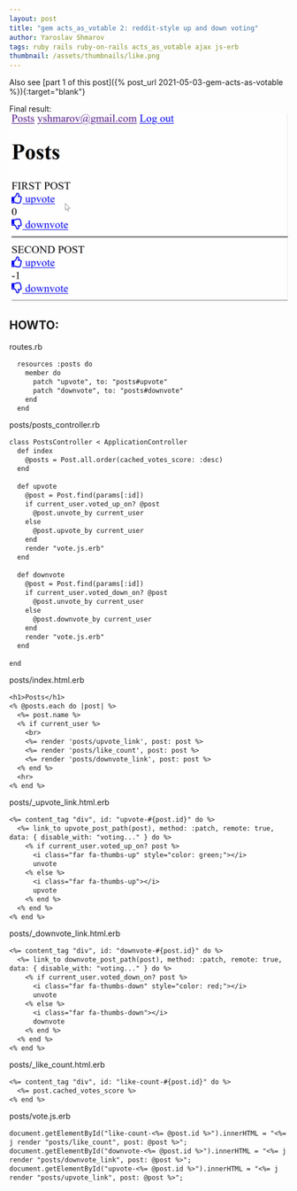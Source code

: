 ```yaml
---
layout: post
title: "gem acts_as_votable 2: reddit-style up and down voting"
author: Yaroslav Shmarov
tags: ruby rails ruby-on-rails acts_as_votable ajax js-erb
thumbnail: /assets/thumbnails/like.png
---
```


Also see [part 1 of this post]({% post_url 2021-05-03-gem-acts-as-votable %}){:target="blank"}

Final result:
![reddit-votable-gif-2](/assets/gem-acts-as-votable/reddit-votable-gif-2.gif)

## HOWTO:

routes.rb
```
  resources :posts do
    member do
      patch "upvote", to: "posts#upvote"
      patch "downvote", to: "posts#downvote"
    end
  end
```
posts/posts_controller.rb
```
class PostsController < ApplicationController
  def index
    @posts = Post.all.order(cached_votes_score: :desc)
  end

  def upvote
    @post = Post.find(params[:id])
    if current_user.voted_up_on? @post
      @post.unvote_by current_user
    else
      @post.upvote_by current_user
    end
    render "vote.js.erb"
  end

  def downvote
    @post = Post.find(params[:id])
    if current_user.voted_down_on? @post
      @post.unvote_by current_user
    else
      @post.downvote_by current_user
    end
    render "vote.js.erb"
  end

end
```
posts/index.html.erb
```
<h1>Posts</h1>
<% @posts.each do |post| %>
  <%= post.name %>
  <% if current_user %>
    <br>
    <%= render 'posts/upvote_link', post: post %>
    <%= render 'posts/like_count', post: post %>
    <%= render 'posts/downvote_link', post: post %>
  <% end %>
  <hr>
<% end %>
```
posts/_upvote_link.html.erb
```
<%= content_tag "div", id: "upvote-#{post.id}" do %>
  <%= link_to upvote_post_path(post), method: :patch, remote: true, data: { disable_with: "voting..." } do %>
    <% if current_user.voted_up_on? post %>
      <i class="far fa-thumbs-up" style="color: green;"></i>
      unvote
    <% else %>
      <i class="far fa-thumbs-up"></i>
      upvote
    <% end %>
  <% end %>
<% end %>
```
posts/_downvote_link.html.erb
```
<%= content_tag "div", id: "downvote-#{post.id}" do %>
  <%= link_to downvote_post_path(post), method: :patch, remote: true, data: { disable_with: "voting..." } do %>
    <% if current_user.voted_down_on? post %>
      <i class="far fa-thumbs-down" style="color: red;"></i>
      unvote
    <% else %>
      <i class="far fa-thumbs-down"></i>
      downvote
    <% end %>
  <% end %>
<% end %>
```
posts/_like_count.html.erb
```
<%= content_tag "div", id: "like-count-#{post.id}" do %>
  <%= post.cached_votes_score %>
<% end %>
```
posts/vote.js.erb
```
document.getElementById("like-count-<%= @post.id %>").innerHTML = "<%= j render "posts/like_count", post: @post %>";
document.getElementById("downvote-<%= @post.id %>").innerHTML = "<%= j render "posts/downvote_link", post: @post %>";
document.getElementById("upvote-<%= @post.id %>").innerHTML = "<%= j render "posts/upvote_link", post: @post %>";
```
